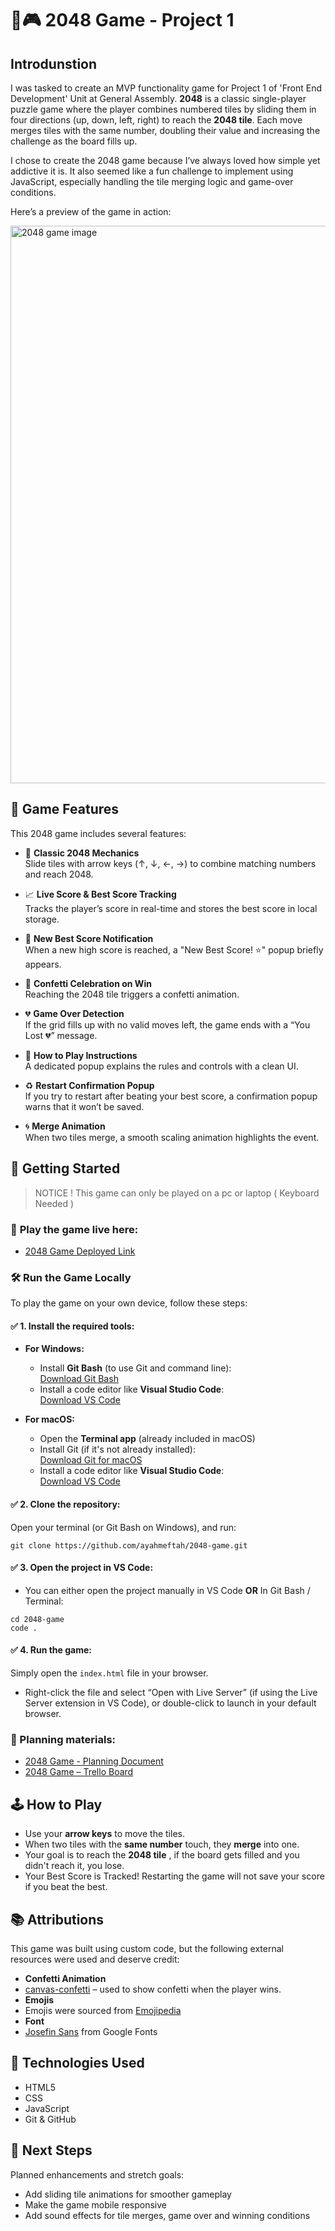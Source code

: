 # 🔢🎮 2048 Game - Project 1

## Introdunstion
I was tasked to create an MVP functionality game for Project 1 of 'Front End Development' Unit at General Assembly. **2048** is a classic single-player puzzle game where the player combines numbered tiles by sliding them in four directions (up, down, left, right) to reach the **2048 tile**. Each move merges tiles with the same number, doubling their value and increasing the challenge as the board fills up.

I chose to create the 2048 game because I’ve always loved how simple yet addictive it is. It also seemed like a fun challenge to implement using JavaScript, especially handling the tile merging logic and game-over conditions.

Here’s a preview of the game in action:

<img width="1227" height="892" alt="2048 game image" src="https://github.com/user-attachments/assets/81366923-68b0-4eea-a0ff-9d8431ba6b8f" />


## 📌 Game Features

This 2048 game includes several features:

- 🎯 **Classic 2048 Mechanics**  
  Slide tiles with arrow keys (↑, ↓, ←, →) to combine matching numbers and reach 2048.

- 📈 **Live Score & Best Score Tracking**  
  Tracks the player’s score in real-time and stores the best score in local storage.

- 🌟 **New Best Score Notification**  
  When a new high score is reached, a "New Best Score! ⭐" popup briefly appears.

- 🎉 **Confetti Celebration on Win**  
  Reaching the 2048 tile triggers a confetti animation.

- 💔 **Game Over Detection**  
  If the grid fills up with no valid moves left, the game ends with a “You Lost 💔” message.

- 📖 **How to Play Instructions**  
  A dedicated popup explains the rules and controls with a clean UI.

- ♻️ **Restart Confirmation Popup**  
  If you try to restart after beating your best score, a confirmation popup warns that it won’t be saved.
  
- 🌀 **Merge Animation**  
  When two tiles merge, a smooth scaling animation highlights the event.



## 🚀 Getting Started
> NOTICE !
> This game can only be played on a pc or laptop ( Keyboard Needed )

### 🔗 **Play the game live here:** 
- [2048 Game Deployed Link](https://ayahmeftah.github.io/2048-game/)


### 🛠️ Run the Game Locally

To play the game on your own device, follow these steps:

#### ✅ 1. Install the required tools:

- **For Windows:**
  - Install **Git Bash** (to use Git and command line):  
    [Download Git Bash](https://git-scm.com/download/win)
  - Install a code editor like **Visual Studio Code**:  
    [Download VS Code](https://code.visualstudio.com/)

- **For macOS:**
  - Open the **Terminal app** (already included in macOS)
  - Install Git (if it's not already installed):  
    [Download Git for macOS](https://git-scm.com/download/mac)
  - Install a code editor like **Visual Studio Code**:  
    [Download VS Code](https://code.visualstudio.com/)

#### ✅ 2. Clone the repository:

Open your terminal (or Git Bash on Windows), and run:

```
git clone https://github.com/ayahmeftah/2048-game.git
```

#### ✅ 3. Open the project in VS Code:

- You can either open the project manually in VS Code **OR** In Git Bash / Terminal:
```
cd 2048-game
code .
```

#### ✅ 4. Run the game:
Simply open the ```index.html``` file in your browser.
- Right-click the file and select “Open with Live Server” (if using the Live Server extension in VS Code), or double-click to launch in your default browser.

### 📝 Planning materials:
- [2048 Game - Planning Document](https://docs.google.com/document/d/1MtmlmT9vYn7UBWe6s-BphcRmLJ9Xalv5t8NkNGkvDYg/edit?usp=sharing)
- [2048 Game – Trello Board](https://trello.com/b/chdpWe0g/2048-game)



## 🕹️ How to Play
- Use your **arrow keys** to move the tiles.
- When two tiles with the **same number** touch, they **merge** into one.
- Your goal is to reach the **2048 tile** , if the board gets filled and you didn't reach it, you lose.
- Your Best Score is Tracked! Restarting the game will not save your score if you beat the best.


## 📚 Attributions

This game was built using custom code, but the following external resources were used and deserve credit:

-  **Confetti Animation**  
  - [canvas-confetti](https://www.npmjs.com/package/canvas-confetti) – used to show confetti when the player wins.  
-  **Emojis**
  - Emojis were sourced from [Emojipedia](https://emojipedia.org/)
-  **Font**
  - [Josefin Sans](https://fonts.google.com/specimen/Josefin+Sans) from Google Fonts



## 🧠 Technologies Used
- HTML5
- CSS
- JavaScript
- Git & GitHub



## 🔮 Next Steps
Planned enhancements and stretch goals:
- Add sliding tile animations for smoother gameplay
- Make the game mobile responsive
- Add sound effects for tile merges, game over and winning conditions


